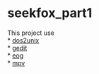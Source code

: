 # seekfox_part1
This project use     
    * [dos2unix](http://dos2unix.sourceforge.net/)    
    * [gedit](https://wiki.gnome.org/Apps/Gedit)   
    * [eog](https://wiki.gnome.org/Apps/EyeOfGnome)     
    * [mpv](https://mpv.io/)     

